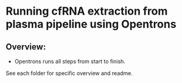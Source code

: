 # Running cfRNA extraction from plasma pipeline using Opentrons

## Overview:
* Opentrons runs all steps from start to finish. 

See each folder for specific overview and readme.
